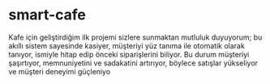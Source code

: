 # smart-cafe
Kafe için geliştirdiğim ilk projemi sizlere sunmaktan mutluluk duyuyorum; bu akıllı sistem sayesinde kasiyer, müşteriyi yüz tanıma ile otomatik olarak tanıyor, ismiyle hitap edip önceki siparişlerini biliyor. Bu durum müşteriyi şaşırtıyor, memnuniyetini ve sadakatini artırıyor, böylece satışlar yükseliyor ve müşteri deneyimi güçleniyo

